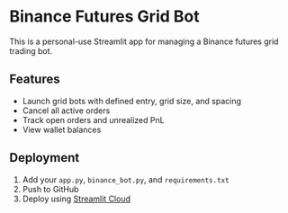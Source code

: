# Binance Futures Grid Bot

This is a personal-use Streamlit app for managing a Binance futures grid trading bot.

## Features

- Launch grid bots with defined entry, grid size, and spacing
- Cancel all active orders
- Track open orders and unrealized PnL
- View wallet balances

## Deployment

1. Add your `app.py`, `binance_bot.py`, and `requirements.txt`
2. Push to GitHub
3. Deploy using [Streamlit Cloud](https://streamlit.io/cloud)